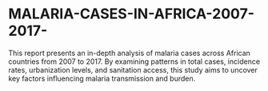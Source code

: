 # MALARIA-CASES-IN-AFRICA-2007-2017-
This report presents an in-depth analysis of malaria cases across African countries from 2007 to 2017. By examining patterns in total cases, incidence rates, urbanization levels, and sanitation access, this study aims to uncover key factors influencing malaria transmission and burden.
